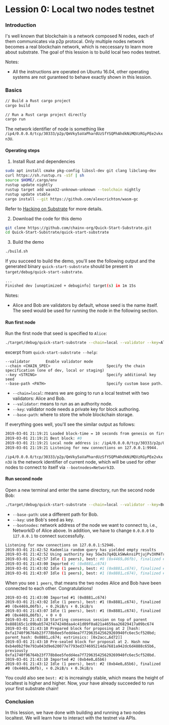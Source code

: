 # Lession 0: Local two nodes testnet

### Introduction

I's well known that blockchain is a network composed N nodes, each of them communicates via p2p protocal. Only multiple nodes network becomes a real blockchain network, which is neccessary to learn more about substrate. The goal of this lession is to build local two nodes testnet.

Notes:

- All the instructions are operated on Ubuntu 16.04, other operating systems are not guranteed to behave exactly shown in this lession.

### Basics

```bash
// Build a Rust cargo project
cargo build

// Run a Rust cargo project directly
cargo run
```

The network identifier of node is something like `/ip4/0.0.0.0/tcp/30333/p2p/QmVky5aVaPhardUzSfYSQPhAhdkNiMQVzRGyPEe2vkxn3U`.

#### Operating steps

1. Install Rust and dependencies

```bash
sudo apt install cmake pkg-config libssl-dev git clang libclang-dev
curl https://sh.rustup.rs -sSf | sh
source $HOME/.cargo/env
rustup update nightly
rustup target add wasm32-unknown-unknown --toolchain nightly
rustup update stable
cargo install --git https://github.com/alexcrichton/wasm-gc
```

Refer to [Hacking on Substrate](https://github.com/paritytech/substrate#61-hacking-on-substrate) for more details.

2. Download the code for this demo

```bash
git clone https://github.com/chainx-org/Quick-Start-Substrate.git
cd Quick-Start-Substrate/quick-start-substrate
```

3. Build the demo

```bash
./build.sh
```

If you succeed to build the demo, you'll see the following output and the generated binary `quick-start-substrate` should be present in `target/debug/quick-start-substrate`.

```bash
...
Finished dev [unoptimized + debuginfo] target(s) in 1m 15s
```

Notes:

- Alice and Bob are validators by default, whose seed is the name itself. The seed would be used for running the node in the following section.

#### Run first node

Run the first node that seed is specified to `Alice`:

```bash
./target/debug/quick-start-substrate --chain=local --validator --key=Alice --base-path=./Alice
```

excerpt from `quick-start-substrate --help`:

```
--validator       Enable validator mode
--chain <CHAIN_SPEC>                         Specify the chain specification (one of dev, local or staging)
--key <STRING>                               Specify additional key seed
--base-path <PATH>                           Specify custom base path.
```

-  `--chain=local`: means we are going to run a local testnet with two validators: Alice and Bob.
-  `--validator`: means to run as an authority node.
-  `--key`: validator node needs a private key for block authoring.
-  `--base-path`: where to store the whole blockchain storage.

If everything goes well, you'll see the similar output as follows:

```bash
2019-03-01 21:19:21 Loaded block-time = 10 seconds from genesis on first-launch
2019-03-01 21:19:21 Best block: #0
2019-03-01 21:19:21 Local node address is: /ip4/0.0.0.0/tcp/30333/p2p/QmVky5aVaPhardUzSfYSQPhAhdkNiMQVzRGyPEe2vkxn3U
2019-03-01 21:19:21 Listening for new connections on 127.0.0.1:9944.
```

`/ip4/0.0.0.0/tcp/30333/p2p/QmVky5aVaPhardUzSfYSQPhAhdkNiMQVzRGyPEe2vkxn3U` is the network identifier of current node, which will be used for other nodes to connect to itself via `--bootnodes=NetworkID`.

#### Run second node

Open a new terminal and enter the same directory, run the second node Bob:

```bash
./target/debug/quick-start-substrate --chain=local --validator --key=Bob --base-path=./Bob --bootnodes=/ip4/127.0.0.1/tcp/30333/p2p/*******
```

- `--base-path`: use a different path for Bob.
- `--key`: use Bob's seed as key.
- `--bootnodes`: network address of the node we want to connect to, i.e., NetworkID of Alice above. In addition, we have to change `0.0.0.0` to `127.0.0.1` to connect successfully.

```bash
Listening for new connections on 127.0.0.1:52946.
2019-03-01 21:42:52 Kademlia random query has yielded empty results
2019-03-01 21:42:52 Using authority key 5Gw3s7q4QLkSWwknsiPtjujPv3XM4Trxi5d4PgKMMk3gfGTE
2019-03-01 21:42:57 Idle (1 peers), best: #0 (0x4469…06fb), finalized #0 (0x4469…06fb), ⬇ 0.8kiB/s ⬆ 0.8kiB/s
2019-03-01 21:43:00 Imported #1 (0x8881…c674)
2019-03-01 21:43:02 Idle (1 peers), best: #1 (0x8881…c674), finalized #0 (0x4469…06fb), ⬇ 0.2kiB/s ⬆ 0.1kiB/s
2019-03-01 21:43:07 Idle (1 peers), best: #1 (0x8881…c674), finalized #0 (0x4469…06fb), ⬇ 0 ⬆ 0
```

When you see `1 peers`, that means the two nodes Alice and Bob have been connected to each other. Congratulations!

```
2019-03-01 21:43:00 Imported #1 (0x8881…c674)
2019-03-01 21:43:02 Idle (1 peers), best: #1 (0x8881…c674), finalized #0 (0x4469…06fb), ⬇ 0.2kiB/s ⬆ 0.1kiB/s
2019-03-01 21:43:07 Idle (1 peers), best: #1 (0x8881…c674), finalized #0 (0x4469…06fb), ⬇ 0 ⬆ 0
2019-03-01 21:43:10 Starting consensus session on top of parent 0x888165c1c89bab5742f474240daa4c41d09f0a821a4659aa26829417a09bc674
2019-03-01 21:43:10 Prepared block for proposing at 2 [hash: 0xfa1740f96764b23f778b8ee5fedd4ea7f729635425629269940fc6ec5cf520bd; parent_hash: 0x8881…c674; extrinsics: [0x2acc…6d72]]
2019-03-01 21:43:10 Pre-sealed block for proposal at 2. Hash now 0xb4e0b2f0e793a043d9e620077e7793ed374695214da7681a942dc6d4888c65b6, previously 0xfa1740f96764b23f778b8ee5fedd4ea7f729635425629269940fc6ec5cf520bd.
2019-03-01 21:43:10 Imported #2 (0xb4e0…65b6)
2019-03-01 21:43:12 Idle (1 peers), best: #2 (0xb4e0…65b6), finalized #0 (0x4469…06fb), ⬇ 0.2kiB/s ⬆ 0.3kiB/s
```

You could also see `best: #2` is increaingly stable, which means the height of localtest is higher and higher. Now, your have already succeeded to run your first substrate chain!

### Conclusion

In this lession, we have done with building and running a two nodes localtest. We will learn how to interact with the testnet via APIs.

